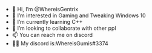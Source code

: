 - 👋 Hi, I’m @WhereisGentrix
- 👀 I’m interested in Gaming and Tweaking Windows 10
- 🌱 I’m currently learning C++
- 💞️ I’m looking to collaborate with other ppl
- 📫 You can reach me on discord
- 🐱‍🏍 My discord is:WhereisGumis#3374
